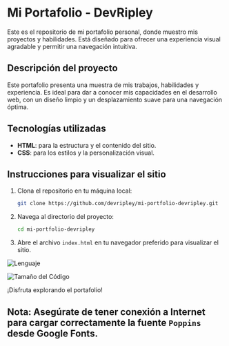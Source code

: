 # Mi Portafolio - DevRipley

Este es el repositorio de mi portafolio personal, donde muestro mis proyectos y habilidades. Está diseñado para ofrecer una experiencia visual agradable y permitir una navegación intuitiva. 

## Descripción del proyecto

Este portafolio presenta una muestra de mis trabajos, habilidades y experiencia. Es ideal para dar a conocer mis capacidades en el desarrollo web, con un diseño limpio y un desplazamiento suave para una navegación óptima.

## Tecnologías utilizadas

- **HTML**: para la estructura y el contenido del sitio.
- **CSS**: para los estilos y la personalización visual.

## Instrucciones para visualizar el sitio

1. Clona el repositorio en tu máquina local:
   ```bash
   git clone https://github.com/devripley/mi-portfolio-devripley.git
   ```

2. Navega al directorio del proyecto:
   ```bash
   cd mi-portfolio-devripley
   ```

3. Abre el archivo `index.html` en tu navegador preferido para visualizar el sitio.

![Lenguaje](https://img.shields.io/badge/Lenguaje-Java-orange)

![Tamaño del Código](https://img.shields.io/github/languages/code-size/devripley/PurpleInvoiceSystem)

¡Disfruta explorando el portafolio! 

## Nota: Asegúrate de tener conexión a Internet para cargar correctamente la fuente `Poppins` desde Google Fonts.
